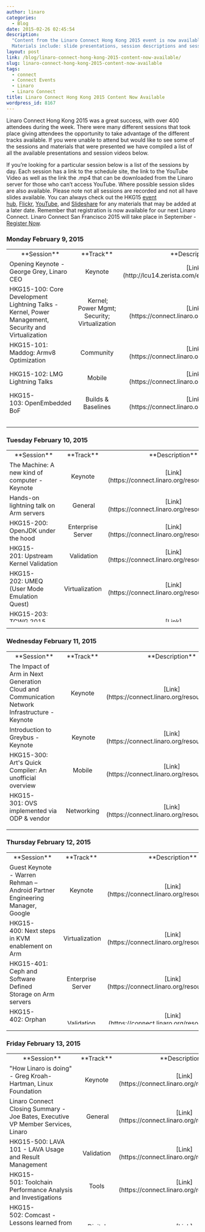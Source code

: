 ```yaml
---
author: linaro
categories:
  - Blog
date: 2015-02-26 02:45:54
description:
  "Content from the Linaro Connect Hong Kong 2015 event is now available.
  Materials include: slide presentations, session descriptions and sessions videos"
layout: post
link: /blog/linaro-connect-hong-kong-2015-content-now-available/
slug: linaro-connect-hong-kong-2015-content-now-available
tags:
  - connect
  - Connect Events
  - Linaro
  - Linaro Connect
title: Linaro Connect Hong Kong 2015 Content Now Available
wordpress_id: 8167
---
```


Linaro Connect Hong Kong 2015 was a great success, with over 400 attendees during the week. There were many different sessions that took place giving attendees the opportunity to take advantage of the different tracks available. If you were unable to attend but would like to see some of the sessions and materials that were presented we have compiled a list of all the available presentations and session videos below.

If you’re looking for a particular session below is a list of the sessions by day. Each session has a link to the schedule site, the link to the YouTube Video as well as the link the .mp4 that can be downloaded from the Linaro server for those who can’t access YouTube. Where possible session slides are also available. Please note not all sessions are recorded and not all have slides available. You can always check out the HKG15 [event hub](https://connect.linaro.org/resources/), [Flickr](https://www.flickr.com/photos/linaroorg/), [YouTube](https://www.youtube.com/user/LinaroOnAir/), and [Slideshare](http://www.slideshare.net/linaroorg) for any materials that may be added at a later date. Remember that registration is now available for our next Linaro Connect. Linaro Connect San Francisco 2015 will take place in September - [Register Now](https://connect.linaro.org/sfo15/).

### **Monday February 9, 2015**

<table width="1008" style="height: 450px;" class="table responsive-table" >
<tbody >
<tr >

<td width="35%" style="text-align: center;" markdown="1">
**Session**
</td>

<td width="13%" style="text-align: center;" markdown="1">
**Track**
</td>

<td width="13%" style="text-align: center;" markdown="1">
**Description**
</td>

<td width="13%" style="text-align: center;" markdown="1">
**YouTube Video**
</td>

<td width="13%" style="text-align: center;" markdown="1">
**Presentation**
</td>

<td width="13%" style="text-align: center;" markdown="1">
**Linaro Server**
</td>
</tr>
<tr >

<td style="text-align: left;" markdown="1">
Opening Keynote - George Grey, Linaro CEO
</td>

<td style="text-align: center;" markdown="1">
Keynote
</td>

<td style="text-align: center;" markdown="1">
[Link](http://lcu14.zerista.com/event/member/137765)
</td>

<td style="text-align: center;" markdown="1">
[Video](https://www.youtube.com/watch?v=6aAFNCUUVj4)
</td>

<td style="text-align: center;" markdown="1">
[Presentation](http://www.slideshare.net/linaroorg/hkg15-george-grey-keynote)
</td>

<td style="text-align: center;" markdown="1">
 Not Available
</td>
</tr>
<tr >

<td style="text-align: left;" markdown="1">
HKG15-100: Core Development Lightning Talks - Kernel, Power Management, Security and Virtualization
</td>

<td style="text-align: center;" markdown="1">
 Kernel; Power Mgmt; Security; Virtualization
</td>

<td style="text-align: center;" markdown="1">
[Link](https://connect.linaro.org/resources/hkg15/)
</td>

<td style="text-align: center;" markdown="1">
 Not Available
</td>

<td style="text-align: center;" markdown="1">
 [Presentation](http://www.slideshare.net/linaroorg/hkg15-100-what-is-linaro-working-on-core-development-lightning-talks)
</td>

<td style="text-align: center;" markdown="1">
 Not Available
</td>
</tr>
<tr >

<td style="text-align: left;" markdown="1">
HKG15-101: Maddog: Armv8 Optimization
</td>

<td style="text-align: center;" markdown="1">
Community
</td>

<td style="text-align: center;" markdown="1">
[Link](https://connect.linaro.org/resources/hkg15/)
</td>

<td style="text-align: center;" markdown="1">
[Video](https://www.youtube.com/watch?v=rj-keqX2xA4)
</td>

<td style="text-align: center;" markdown="1">
[Presentation](http://www.slideshare.net/linaroorg/hkg15-101-ar-mv8-optimization)
</td>

<td style="text-align: center;" markdown="1">
[Video](https://static.linaro.org/connect/hkg15/Videos/02-09-Monday/HKG15-101+Programming+for+Performance.mp4)
</td>
</tr>
<tr >

<td style="text-align: left;" markdown="1">
HKG15-102: LMG Lightning Talks
</td>

<td style="text-align: center;" markdown="1">
Mobile
</td>

<td style="text-align: center;" markdown="1">
[Link](https://connect.linaro.org/resources/hkg15/)
</td>

<td style="text-align: center;" markdown="1">
[Video](https://www.youtube.com/watch?v=iDKE751IDwM)
</td>

<td style="text-align: center;" markdown="1">
Not Available
</td>

<td style="text-align: center;" markdown="1">
[Video](https://static.linaro.org/connect/hkg15/Videos/02-09-Monday/HKG15-102+LMG+Lightning+Talks.mp4)
</td>
</tr>
<tr >

<td style="text-align: left;" markdown="1">
HKG15-103: OpenEmbedded BoF
</td>

<td style="text-align: center;" markdown="1">
Builds & Baselines
</td>

<td style="text-align: center;" markdown="1">
[Link](https://connect.linaro.org/resources/hkg15/)
</td>

<td style="text-align: center;" markdown="1">
[Video](https://www.youtube.com/watch?v=fDJm8ckzh20)
</td>

<td style="text-align: center;" markdown="1">
[ Presentation](http://www.slideshare.net/linaroorg/hkg15-103-open-embedded-bof)
</td>

<td style="text-align: center;" markdown="1">
[Video](https://static.linaro.org/connect/hkg15/Videos/02-09-Monday/HKG15-103+OpenEmbedded+BoF.mp4)
</td>
</tr>
<tr >

<td style="text-align: left;" markdown="1">
HKG15-104: Coresight Update and Next Steps
</td>

<td style="text-align: center;" markdown="1">
 Kernel
</td>

<td style="text-align: center;" markdown="1">
[Link](https://connect.linaro.org/resources/hkg15/)
</td>

<td style="text-align: center;" markdown="1">
[Video](https://www.youtube.com/watch?v=osn1WaOEK9A)
</td>

<td style="text-align: center;" markdown="1">
[Presentation](http://www.slideshare.net/linaroorg/hkg15104-what-is-linaro-working-on-core-development-lightning-talks)
</td>

<td style="text-align: center;" markdown="1">
[Video](https://static.linaro.org/connect/hkg15/Videos/02-09-Monday/HKG15-104+Core+Development+Lightning+Talks+-+Kernel,+Power+Management,+Security+and+Virtualization.mp4)
</td>
</tr>
<tr >

<td style="text-align: left;" markdown="1">
HKG15-105: 96Boards Hardware
</td>

<td style="text-align: center;" markdown="1">
Community
</td>

<td style="text-align: center;" markdown="1">
[Link](https://connect.linaro.org/resources/hkg15/)
</td>

<td style="text-align: center;" markdown="1">
[Video](https://www.youtube.com/watch?v=w6dK62_B3lI)
</td>

<td style="text-align: center;" markdown="1">
Not Available
</td>

<td style="text-align: center;" markdown="1">
[Video](https://static.linaro.org/connect/hkg15/Videos/02-09-Monday/HKG15-105+96Boards+Hardware.mp4)
</td>
</tr>
<tr >

<td style="text-align: left;" markdown="1">
HKG15-106: Replacing CMEM: Meeting TI's SoC shared buffer allocation, management, and address translation requirements
</td>

<td style="text-align: center;" markdown="1">
N/A
</td>

<td style="text-align: center;" markdown="1">
[Link](https://connect.linaro.org/resources/hkg15/)
</td>

<td style="text-align: center;" markdown="1">
[Video](https://www.youtube.com/watch?v=j0BhqQlOPQ0)
</td>

<td style="text-align: center;" markdown="1">
[Presentation](http://www.slideshare.net/linaroorg/hkg15106-replacing-cmem-meeting-tis-soc-shared-buffer-allocation-management-and-address-translation-requirements)
</td>

<td style="text-align: center;" markdown="1">
[Video](https://static.linaro.org/connect/hkg15/Videos/02-09-Monday/HKG15-106+Replacing+CMEM+Meeting+TI's+SoC.mp4)
</td>
</tr>
<tr >

<td style="text-align: left;" markdown="1">
HKG15-107: ACPI Power Management on Arm64 Servers
</td>

<td style="text-align: center;" markdown="1">
Power Management; Enterprise Server
</td>

<td style="text-align: center;" markdown="1">
[Link](https://connect.linaro.org/resources/hkg15/)
</td>

<td style="text-align: center;" markdown="1">
[Video](https://www.youtube.com/watch?v=eDDgYIkUHLI)
</td>

<td style="text-align: center;" markdown="1">
[Presentation](http://www.slideshare.net/linaroorg/hkg15-107-acpi-power-management-on-arm64-servers-v2)
</td>

<td style="text-align: center;" markdown="1">
[Video](https://static.linaro.org/connect/hkg15/Videos/02-09-Monday/HKG15-107+ACPI+Power+Management+on+Arm64+Servers.mp4)
</td>
</tr>
<tr >

<td style="text-align: left;" markdown="1">
HKG15-108: Standardizing Linux Kernel Power Management on Arm 32/64-bit
</td>

<td style="text-align: center;" markdown="1">
 Power Management
</td>

<td style="text-align: center;" markdown="1">
 [Link](https://connect.linaro.org/resources/hkg15/)
</td>

<td style="text-align: center;" markdown="1">
[Video](https://www.youtube.com/watch?v=CgAN2An4GcA)
</td>

<td style="text-align: center;" markdown="1">
[Presentation](http://www.slideshare.net/linaroorg/hkg15108-coresight-update-and-next-steps)
</td>

<td style="text-align: center;" markdown="1">
 [Video](https://static.linaro.org/connect/hkg15/Videos/02-09-Monday/HKG15-108+Coresight+Update+and+Next+Steps.mp4)
</td>
</tr>
<tr >

<td style="text-align: left;" markdown="1">
HKG15-109: 96Board Software
</td>

<td style="text-align: center;" markdown="1">
Community
</td>

<td style="text-align: center;" markdown="1">
[Link](https://connect.linaro.org/resources/hkg15/)
</td>

<td style="text-align: center;" markdown="1">
[Video](https://www.youtube.com/watch?v=e8_MatJ_VR0)
</td>

<td style="text-align: center;" markdown="1">
Not available
</td>

<td style="text-align: center;" markdown="1">
[Video](https://static.linaro.org/connect/hkg15/Videos/02-09-Monday/HKG15-109+96Boards+Software+Requirements.mp4)
</td>
</tr>
<tr >

<td style="text-align: left;" markdown="1">
HKG15-110: ODP Project Update
</td>

<td style="text-align: center;" markdown="1">
Networking
</td>

<td style="text-align: center;" markdown="1">
[Link](https://connect.linaro.org/resources/hkg15/)
</td>

<td style="text-align: center;" markdown="1">
[Video](https://www.youtube.com/watch?v=xABcGPOCOuU)
</td>

<td style="text-align: center;" markdown="1">
[Presentation](http://www.slideshare.net/linaroorg/hkg15110-odp-project-update)
</td>

<td style="text-align: center;" markdown="1">
[Video](https://static.linaro.org/connect/hkg15/Videos/02-09-Monday/HKG15-110+ODP+Project+Update.mp4)
</td>
</tr>
<tr >

<td style="text-align: left;" markdown="1">
HKG15-111: LAVA Dispatcher Refactoring
</td>

<td style="text-align: center;" markdown="1">
LAVA, Validation
</td>

<td style="text-align: center;" markdown="1">
 [Link](https://connect.linaro.org/resources/hkg15/)
</td>

<td style="text-align: center;" markdown="1">
[Video](https://www.youtube.com/watch?v=KOpVhAuHvfQ)
</td>

<td style="text-align: center;" markdown="1">
 [Presentation](http://www.slideshare.net/linaroorg/hkg15111-lava-dispatcher-refactoring)
</td>

<td style="text-align: center;" markdown="1">
 [Video](https://static.linaro.org/connect/hkg15/Videos/02-09-Monday/HKG15-111+LAVA+Dispatcher+Refactoring.mp4)
</td>
</tr>
</tbody>
</table>

---

### **Tuesday February 10, 2015**

<table width="1008" style="height: 450px;" >
<tbody >
<tr >

<td width="35%" style="text-align: center;" markdown="1">
**Session**
</td>

<td width="13%" style="text-align: center;" markdown="1">
**Track**
</td>

<td width="13%" style="text-align: center;" markdown="1">
**Description**
</td>

<td width="13%" style="text-align: center;" markdown="1">
**YouTube Video**
</td>

<td width="13%" style="text-align: center;" markdown="1">
**Presentation**
</td>

<td width="13%" style="text-align: center;" markdown="1">
**Linaro Server**
</td>
</tr>
<tr >

<td style="text-align: left;" markdown="1">
The Machine: A new kind of computer - Keynote
</td>

<td style="text-align: center;" markdown="1">
Keynote
</td>

<td style="text-align: center;" markdown="1">
[Link](https://connect.linaro.org/resources/hkg15/)
</td>

<td style="text-align: center;" markdown="1">
Not Available
</td>

<td style="text-align: center;" markdown="1">
[Presentation](http://www.slideshare.net/linaroorg/hkg15the-machine-a-new-kind-of-computer-keynote-by-dejan-milojicic)
</td>

<td style="text-align: center;" markdown="1">
 Not Available
</td>
</tr>
<tr >

<td style="text-align: left;" markdown="1">
Hands-on lightning talk on Arm servers
</td>

<td style="text-align: center;" markdown="1">
 General
</td>

<td style="text-align: center;" markdown="1">
[Link](https://connect.linaro.org/resources/hkg15/)
</td>

<td style="text-align: center;" markdown="1">
[Video](https://www.youtube.com/watch?v=GCVcJWqoX2A)
</td>

<td style="text-align: center;" markdown="1">
Not Available
</td>

<td style="text-align: center;" markdown="1">
 Not Available
</td>
</tr>
<tr >

<td style="text-align: left;" markdown="1">
HKG15-200: OpenJDK under the hood
</td>

<td style="text-align: center;" markdown="1">
Enterprise Server
</td>

<td style="text-align: center;" markdown="1">
[Link](https://connect.linaro.org/resources/hkg15/)
</td>

<td style="text-align: center;" markdown="1">
[Video](https://www.youtube.com/watch?v=u5Htv6MlOTo)
</td>

<td style="text-align: center;" markdown="1">
[Presentation](http://www.slideshare.net/linaroorg/hkg15200-openjdk-under-the-hood)
</td>

<td style="text-align: center;" markdown="1">
Not Available
</td>
</tr>
<tr >

<td style="text-align: left;" markdown="1">
HKG15-201: Upstream Kernel Validation
</td>

<td style="text-align: center;" markdown="1">
 Validation
</td>

<td style="text-align: center;" markdown="1">
[Link](https://connect.linaro.org/resources/hkg15/)
</td>

<td style="text-align: center;" markdown="1">
[Video](https://www.youtube.com/watch?v=Uifh3Y6QklE)
</td>

<td style="text-align: center;" markdown="1">
[Presentation](http://www.slideshare.net/linaroorg/hkg15201-upstream-kernel-validation)
</td>

<td style="text-align: center;" markdown="1">
[Video](https://static.linaro.org/connect/hkg15/Videos/02-10-Tuesday/HKG15-201+Upstream+Kernel+Validation.mp4)
</td>
</tr>
<tr >

<td style="text-align: left;" markdown="1">
HKG15-202: UMEQ (User Mode Emulation Quest)
</td>

<td style="text-align: center;" markdown="1">
Virtualization
</td>

<td style="text-align: center;" markdown="1">
[Link](https://connect.linaro.org/resources/hkg15/)
</td>

<td style="text-align: center;" markdown="1">
[Video](https://www.youtube.com/watch?v=2-mU0mXHxJg)
</td>

<td style="text-align: center;" markdown="1">
[Presentation](http://www.slideshare.net/linaroorg/hkg15202-umeq-user-mode-emulation-quest)
</td>

<td style="text-align: center;" markdown="1">
Not Available
</td>
</tr>
<tr >

<td style="text-align: left;" markdown="1">
HKG15-203: TCWG 2015 Roadmap Review
</td>

<td style="text-align: center;" markdown="1">
 Tools
</td>

<td style="text-align: center;" markdown="1">
[Link](https://connect.linaro.org/resources/hkg15/)
</td>

<td style="text-align: center;" markdown="1">
[Video](https://www.youtube.com/watch?v=kXNforT03F0)
</td>

<td style="text-align: center;" markdown="1">
[Presentation](http://www.slideshare.net/linaroorg/hkg15203-tcwg-2015-roadmap-review)
</td>

<td style="text-align: center;" markdown="1">
[Video](https://static.linaro.org/connect/hkg15/Videos/02-10-Tuesday/HKG15-203+TCWG+2015+Roadmap+Review.mp4)
</td>
</tr>
<tr >

<td style="text-align: left;" markdown="1">
HKG15-204: OpenStack: 3rd party testing and performance benchmarking
</td>

<td style="text-align: center;" markdown="1">
Enterprise Server
</td>

<td style="text-align: center;" markdown="1">
[Link](https://connect.linaro.org/resources/hkg15/)
</td>

<td style="text-align: center;" markdown="1">
[Video](https://www.youtube.com/watch?v=-00rTPCYAyg)
</td>

<td style="text-align: center;" markdown="1">
[Presentation](http://www.slideshare.net/linaroorg/hkg15204-openstack-3rd-party-testing-and-performance-benchmarking)
</td>

<td style="text-align: center;" markdown="1">
[Video](https://static.linaro.org/connect/hkg15/Videos/02-10-Tuesday/HKG15-204+OpenStack+3rd+party+testing+and+performance+benchmarking.mp4)
</td>
</tr>
<tr >

<td style="text-align: left;" markdown="1">
HKG15-205: OpenTAC - Open Hardware Test Automation Controller
</td>

<td style="text-align: center;" markdown="1">
LAVA, Validation
</td>

<td style="text-align: center;" markdown="1">
[Link](https://connect.linaro.org/resources/hkg15/)
</td>

<td style="text-align: center;" markdown="1">
[Video](https://www.youtube.com/watch?v=1fNr8wiLAfQ)
</td>

<td style="text-align: center;" markdown="1">
[Presentation](http://www.slideshare.net/linaroorg/hkg15205-opentac-open-hardware-test-automation-controller)
</td>

<td style="text-align: center;" markdown="1">
[Video](https://static.linaro.org/connect/hkg15/Videos/02-10-Tuesday/HKG15-205+OpenTAC+-+Open+Hardware+Test+Automation+Controller.mp4)
</td>
</tr>
<tr >

<td style="text-align: left;" markdown="1">
HKG15-206: Solving the year 2038 problem in Linux
</td>

<td style="text-align: center;" markdown="1">
Kernel
</td>

<td style="text-align: center;" markdown="1">
[Link](https://connect.linaro.org/resources/hkg15/)
</td>

<td style="text-align: center;" markdown="1">
[Video](https://www.youtube.com/watch?v=ILiMzjN71zM)
</td>

<td style="text-align: center;" markdown="1">
[Presentation](http://www.slideshare.net/linaroorg/hkg15206-solving-the-year-2038-problem-in-linux)
</td>

<td style="text-align: center;" markdown="1">
Not Available
</td>
</tr>
<tr >

<td style="text-align: left;" markdown="1">
HKG15-207: Advanced Toolchain Usage Part 3
</td>

<td style="text-align: center;" markdown="1">
 Tools
</td>

<td style="text-align: center;" markdown="1">
[Link](https://connect.linaro.org/resources/hkg15/)
</td>

<td style="text-align: center;" markdown="1">
[Video](https://www.youtube.com/watch?v=EhNqFCN0YJ0)
</td>

<td style="text-align: center;" markdown="1">
[Presentation](http://www.slideshare.net/linaroorg/hkg15207-advanced-toolchain-usage-part-3)
</td>

<td style="text-align: center;" markdown="1">
 [Video](https://static.linaro.org/connect/hkg15/Videos/02-10-Tuesday/HKG15-207+Advanced+Toolchain+Usage+Part+3.mp4)
</td>
</tr>
<tr >

<td style="text-align: left;" markdown="1">
HKG15-208: ACPI: State of the Server
</td>

<td style="text-align: center;" markdown="1">
Enterprise Server
</td>

<td style="text-align: center;" markdown="1">
[Link](https://connect.linaro.org/resources/hkg15/)
</td>

<td style="text-align: center;" markdown="1">
[Video](https://www.youtube.com/watch?v=R6m4-VWkqR0)
</td>

<td style="text-align: center;" markdown="1">
[Presentation](http://www.slideshare.net/linaroorg/hkg15208-acpi-state-of-the-server)
</td>

<td style="text-align: center;" markdown="1">
[Video](https://static.linaro.org/connect/hkg15/Videos/02-10-Tuesday/HKG15-208+ACPI+State+of+the+Server.mp4)
</td>
</tr>
<tr >

<td style="text-align: left;" markdown="1">
HKG15-209: ODP User experience
</td>

<td style="text-align: center;" markdown="1">
Networking
</td>

<td style="text-align: center;" markdown="1">
[Link](https://connect.linaro.org/resources/hkg15/)
</td>

<td style="text-align: center;" markdown="1">
[Video](https://www.youtube.com/watch?v=O8CTPC-JhJU)
</td>

<td style="text-align: center;" markdown="1">
Not Available
</td>

<td style="text-align: center;" markdown="1">
[Video](https://static.linaro.org/connect/hkg15/Videos/02-10-Tuesday/HKG15-209+ODP+User+experience.mp4)
</td>
</tr>
<tr >

<td style="text-align: left;" markdown="1">
HKG15-210: Port forwarding daemon
</td>

<td style="text-align: center;" markdown="1">
Validation
</td>

<td style="text-align: center;" markdown="1">
 [Link](https://connect.linaro.org/resources/hkg15/)
</td>

<td style="text-align: center;" markdown="1">
[Video](https://www.youtube.com/watch?v=DmdFLODyQX8)
</td>

<td style="text-align: center;" markdown="1">
 [Presentation](http://www.slideshare.net/linaroorg/hkg15210-port-forwarding-daemon)
</td>

<td style="text-align: center;" markdown="1">
Not Available
</td>
</tr>
<tr >

<td style="text-align: left;" markdown="1">
HKG15-211: Advanced Toolchain Usage Part 4
</td>

<td style="text-align: center;" markdown="1">
Tools
</td>

<td style="text-align: center;" markdown="1">
 [Link](https://connect.linaro.org/resources/hkg15/)
</td>

<td style="text-align: center;" markdown="1">
[Video](https://www.youtube.com/watch?v=9AcklY0Cc7U)
</td>

<td style="text-align: center;" markdown="1">
[Presentation](http://www.slideshare.net/linaroorg/hkg15211-advanced-toolchain-usage-part-4)
</td>

<td style="text-align: center;" markdown="1">
 [Video](https://static.linaro.org/connect/hkg15/Videos/02-10-Tuesday/HKG15-211+Advanced+Toolchain+Usage+Part+4.mp4)
</td>
</tr>
<tr >

<td style="text-align: left;" markdown="1">
HKG15-901: Upstreaming 101
</td>

<td style="text-align: center;" markdown="1">
Training
</td>

<td style="text-align: center;" markdown="1">
[Link](https://connect.linaro.org/resources/hkg15/)
</td>

<td style="text-align: center;" markdown="1">
[Video](https://www.youtube.com/watch?v=TMtcUmRm6yU)
</td>

<td style="text-align: center;" markdown="1">
[Presentation](http://www.slideshare.net/linaroorg/hkg15901-upstreaming-101)
</td>

<td style="text-align: center;" markdown="1">
 [Video](https://static.linaro.org/connect/hkg15/Videos/02-10-Tuesday/HKG15-901+Upstreaming+101.mp4 ain+Usage+Part+4.mp4)
</td>
</tr>
<tr >

<td style="text-align: left;" markdown="1">
HKG15-902: Upstreaming 201
</td>

<td style="text-align: center;" markdown="1">
Training
</td>

<td style="text-align: center;" markdown="1">
 [Link](https://connect.linaro.org/resources/hkg15/)
</td>

<td style="text-align: center;" markdown="1">
[Video](https://www.youtube.com/watch?v=yhQdSP2436I)
</td>

<td style="text-align: center;" markdown="1">
 [Presentation](http://www.slideshare.net/linaroorg/hkg15901-upstreaming-201)
</td>

<td style="text-align: center;" markdown="1">
 Not Available
</td>
</tr>
</tbody>
</table>

---

### **Wednesday February 11, 2015**

<table width="1008" style="height: 450px;" >
<tbody >
<tr >

<td width="35%" style="text-align: center;" markdown="1">
**Session**
</td>

<td width="13%" style="text-align: center;" markdown="1">
**Track**
</td>

<td width="13%" style="text-align: center;" markdown="1">
**Description**
</td>

<td width="13%" style="text-align: center;" markdown="1">
**YouTube Video**
</td>

<td width="13%" style="text-align: center;" markdown="1">
**Presentation**
</td>

<td width="13%" style="text-align: center;" markdown="1">
**Linaro Server**
</td>
</tr>
<tr >

<td style="text-align: left;" markdown="1">
The Impact of Arm in Next Generation Cloud and Communication Network Infrastructure - Keynote
</td>

<td style="text-align: center;" markdown="1">
Keynote
</td>

<td style="text-align: center;" markdown="1">
[Link](https://connect.linaro.org/resources/hkg15/)
</td>

<td style="text-align: center;" markdown="1">
[Video](https://www.youtube.com/watch?v=U5GQ_9jCOZ8)
</td>

<td style="text-align: center;" markdown="1">
Not Available
</td>

<td style="text-align: center;" markdown="1">
 Not Available
</td>
</tr>
<tr >

<td style="text-align: left;" markdown="1">
Introduction to Greybus - Keynote
</td>

<td style="text-align: center;" markdown="1">
 Keynote
</td>

<td style="text-align: center;" markdown="1">
[Link](https://connect.linaro.org/resources/hkg15/)
</td>

<td style="text-align: center;" markdown="1">
[Video](https://www.youtube.com/watch?v=U5GQ_9jCOZ8)
</td>

<td style="text-align: center;" markdown="1">
Not Available
</td>

<td style="text-align: center;" markdown="1">
 Not Available
</td>
</tr>
<tr >

<td style="text-align: left;" markdown="1">
HKG15-300: Art's Quick Compiler: An unofficial overview
</td>

<td style="text-align: center;" markdown="1">
Mobile
</td>

<td style="text-align: center;" markdown="1">
[Link](https://connect.linaro.org/resources/hkg15/)
</td>

<td style="text-align: center;" markdown="1">
[Video](https://www.youtube.com/watch?v=iho-e7EPHk0)
</td>

<td style="text-align: center;" markdown="1">
[Presentation](http://www.slideshare.net/linaroorg/hkg15300-arts-quick-compiler-an-unofficial-overview)
</td>

<td style="text-align: center;" markdown="1">
Not Available
</td>
</tr>
<tr >

<td style="text-align: left;" markdown="1">
HKG15-301: OVS implemented via ODP & vendor SDKs
</td>

<td style="text-align: center;" markdown="1">
Networking
</td>

<td style="text-align: center;" markdown="1">
[Link](https://connect.linaro.org/resources/hkg15/)
</td>

<td style="text-align: center;" markdown="1">
Not Available
</td>

<td style="text-align: center;" markdown="1">
[Presentation](http://www.slideshare.net/linaroorg/hkg15301-ovs-implemented-via-odp-vendor-sdks)
</td>

<td style="text-align: center;" markdown="1">
[Video](https://static.linaro.org/connect/hkg15/Videos/02-11-Wednesday/HKG15-301+OVS+implemented+via+ODP+&+vendor+SDKs.mp4)
</td>
</tr>
<tr >

<td style="text-align: left;" markdown="1">
HKG15-302: Debugging Arm kernels using NMI/FIQ
</td>

<td style="text-align: center;" markdown="1">
Kernel
</td>

<td style="text-align: center;" markdown="1">
[Link](https://connect.linaro.org/resources/hkg15/ )
</td>

<td style="text-align: center;" markdown="1">
[Video](https://www.youtube.com/watch?v=h2FHUT74pi0)
</td>

<td style="text-align: center;" markdown="1">
[Presentation](http://www.slideshare.net/linaroorg/hkg15302-debugging-arm-kernels-using-nmifiq)
</td>

<td style="text-align: center;" markdown="1">
[Video](https://static.linaro.org/connect/hkg15/Videos/02-11-Wednesday/HKG15-302+Debugging+Arm+kernels+using+NMIFIQ.mp4)
</td>
</tr>
<tr >

<td style="text-align: left;" markdown="1">
HKG15-303: Secure Playback using OP-TEE
</td>

<td style="text-align: center;" markdown="1">
 Security; Digital Home
</td>

<td style="text-align: center;" markdown="1">
[Link](https://connect.linaro.org/resources/hkg15/)
</td>

<td style="text-align: center;" markdown="1">
[Video](https://www.youtube.com/watch?v=WJS5ygNGaO8)
</td>

<td style="text-align: center;" markdown="1">
[Presentation](http://www.slideshare.net/linaroorg/hkg15303-secure-playback-using-optee)
</td>

<td style="text-align: center;" markdown="1">
[Video](https://static.linaro.org/connect/hkg15/Videos/02-11-Wednesday/HKG15-303+Secure+Playback+using+OP-TEE.mp4)
</td>
</tr>
<tr >

<td style="text-align: left;" markdown="1">
HKG15-305: Real Time processing comparing the RT patch vs Core isolation
</td>

<td style="text-align: center;" markdown="1">
Networking
</td>

<td style="text-align: center;" markdown="1">
[Link](https://connect.linaro.org/resources/hkg15/)
</td>

<td style="text-align: center;" markdown="1">
[Video](https://www.youtube.com/watch?v=zC3E9xizkoY)
</td>

<td style="text-align: center;" markdown="1">
[Presentation](http://www.slideshare.net/linaroorg/hkg15305-real-time-processing-comparing-the-rt-patch-vs-core-isolation)
</td>

<td style="text-align: center;" markdown="1">
[Video](https://static.linaro.org/connect/hkg15/Videos/02-11-Wednesday/HKG15-305+Real+Time+processing+comparing+the+RT+patch+vs+Core+isolation.mp4)
</td>
</tr>
<tr >

<td style="text-align: left;" markdown="1">
HKG15-306:  Introducing Aster - a tool for remote GUI testing on AOSP / Build system modifications to ease working with other AOSP projects
</td>

<td style="text-align: center;" markdown="1">
Mobile
</td>

<td style="text-align: center;" markdown="1">
[Link](https://connect.linaro.org/resources/hkg15/)
</td>

<td style="text-align: center;" markdown="1">
Not Available
</td>

<td style="text-align: center;" markdown="1">
[Presentation](http://www.slideshare.net/linaroorg/hkg15306-introducing-aster-a-tool-for-remote-gui-testing-on-aosp)[Presentation](http://www.slideshare.net/linaroorg/hkg15-306-build-system-modifications-to-ease-working-with-other-aosp-projects)
</td>

<td style="text-align: center;" markdown="1">
[Video](https://static.linaro.org/connect/hkg15/Videos/02-11-Wednesday/HKG15-306+Introducing+Aster+-+a+tool+for+remote+GUI+testing+on+AOSP.mp4)
</td>
</tr>
<tr >

<td style="text-align: left;" markdown="1">
HKG15-307: OP-TEE paging
</td>

<td style="text-align: center;" markdown="1">
Security
</td>

<td style="text-align: center;" markdown="1">
[Link](https://connect.linaro.org/resources/hkg15/)
</td>

<td style="text-align: center;" markdown="1">
Not Available
</td>

<td style="text-align: center;" markdown="1">
[Presentation](http://www.slideshare.net/linaroorg/hkg15307-optee-paging)
</td>

<td style="text-align: center;" markdown="1">
[Video](https://static.linaro.org/connect/hkg15/Videos/02-11-Wednesday/HKG15-307+OP-TEE+paging.mp4)
</td>
</tr>
<tr >

<td style="text-align: left;" markdown="1">
HKG15-308: Kick-start your 64-bit AOSP build engines
</td>

<td style="text-align: center;" markdown="1">
 Mobile
</td>

<td style="text-align: center;" markdown="1">
[Link](https://connect.linaro.org/resources/hkg15/)
</td>

<td style="text-align: center;" markdown="1">
[Video](https://www.youtube.com/watch?v=xTvpjwqYAEQ)
</td>

<td style="text-align: center;" markdown="1">
[Presentation](http://www.slideshare.net/linaroorg/hkg15308-kickstart-your-64bit-aosp-build-engines)
</td>

<td style="text-align: center;" markdown="1">
 [Video](https://static.linaro.org/connect/hkg15/Videos/02-11-Wednesday/HKG15-308+Kick-start+your+64-bit+AOSP+build+engines.mp4)
</td>
</tr>
<tr >

<td style="text-align: left;" markdown="1">
HKG15-309: VLAN daemon next steps
</td>

<td style="text-align: center;" markdown="1">
Networking, Validation
</td>

<td style="text-align: center;" markdown="1">
[Link](https://connect.linaro.org/resources/hkg15/)
</td>

<td style="text-align: center;" markdown="1">
[Video](https://www.youtube.com/watch?v=KWudtblGzTg)
</td>

<td style="text-align: center;" markdown="1">
[Presentation](http://www.slideshare.net/linaroorg/hkg15309-vlan-daemon-next-steps)
</td>

<td style="text-align: center;" markdown="1">
[Video](https://static.linaro.org/connect/hkg15/Videos/02-11-Wednesday/HKG15-309+VLAN+daemon+next+steps.mp4)
</td>
</tr>
<tr >

<td style="text-align: left;" markdown="1">
HKG15-311: Security Building Blocks, OP-TEE and the Secure Boot
</td>

<td style="text-align: center;" markdown="1">
Security, Enterprise Server
</td>

<td style="text-align: center;" markdown="1">
[Link](https://connect.linaro.org/resources/hkg15/)
</td>

<td style="text-align: center;" markdown="1">
[Video](https://www.youtube.com/watch?v=Fksx4-bpHRY)
</td>

<td style="text-align: center;" markdown="1">
[Presentation](http://www.slideshare.net/linaroorg/hkg15311-optee-for-beginners-and-porting-review)
</td>

<td style="text-align: center;" markdown="1">
[Video](https://static.linaro.org/connect/hkg15/Videos/02-11-Wednesday/HKG15-311+OP-TEE+for+Beginners+and+Porting+Review.mp4)
</td>
</tr>
<tr >

<td style="text-align: left;" markdown="1">
HKG15: Cross-distribution Collaboration
</td>

<td style="text-align: center;" markdown="1">
Builds & Baselines
</td>

<td style="text-align: center;" markdown="1">
 [Link](https://connect.linaro.org/resources/hkg15/)
</td>

<td style="text-align: center;" markdown="1">
[Video](https://www.youtube.com/watch?v=eTtG6OM_Smg)
</td>

<td style="text-align: center;" markdown="1">
 Not Available
</td>

<td style="text-align: center;" markdown="1">
[Video](https://static.linaro.org/connect/hkg15/Videos/02-11-Wednesday/Cross-distribution+Collaboration.mp4)
</td>
</tr>
<tr >

<td style="text-align: left;" markdown="1">
HKG15-904: Scrum and Kanban 101
</td>

<td style="text-align: center;" markdown="1">
Training
</td>

<td style="text-align: center;" markdown="1">
 [Link](https://connect.linaro.org/resources/hkg15/)
</td>

<td style="text-align: center;" markdown="1">
[Video](https://www.youtube.com/watch?v=o0w8AXW832c)
</td>

<td style="text-align: center;" markdown="1">
[Presentation](http://www.slideshare.net/linaroorg/hkg15904-scrum-and-kanban-101)
</td>

<td style="text-align: center;" markdown="1">
 [Video](https://static.linaro.org/connect/hkg15/Videos/02-11-Wednesday/HKG15-904+Scrum+and+Kanban+101.mp4)
</td>
</tr>
</tbody>
</table>

---

### **Thursday February 12, 2015**

<table width="1008" style="height: 450px;" >
<tbody >
<tr >

<td width="35%" style="text-align: center;" markdown="1">
**Session**
</td>

<td width="13%" style="text-align: center;" markdown="1">
**Track**
</td>

<td width="13%" style="text-align: center;" markdown="1">
**Description**
</td>

<td width="13%" style="text-align: center;" markdown="1">
**YouTube Video**
</td>

<td width="13%" style="text-align: center;" markdown="1">
**Presentation**
</td>

<td width="13%" style="text-align: center;" markdown="1">
**Linaro Server**
</td>
</tr>
<tr >

<td style="text-align: left;" markdown="1">
Guest Keynote - Warren Rehman – Android Partner Engineering Manager, Google
</td>

<td style="text-align: center;" markdown="1">
Keynote
</td>

<td style="text-align: center;" markdown="1">
[Link](https://connect.linaro.org/resources/hkg15/)
</td>

<td style="text-align: center;" markdown="1">
[Video](https://www.youtube.com/watch?v=DJfiibQBWlI )
</td>

<td style="text-align: center;" markdown="1">
Not Available
</td>

<td style="text-align: center;" markdown="1">
 Not Available
</td>
</tr>
<tr >

<td style="text-align: left;" markdown="1">
HKG15-400: Next steps in KVM enablement on Arm
</td>

<td style="text-align: center;" markdown="1">
 Virtualization
</td>

<td style="text-align: center;" markdown="1">
[Link](https://connect.linaro.org/resources/hkg15/)
</td>

<td style="text-align: center;" markdown="1">
[Video](https://www.youtube.com/watch?v=g8noeSpWVDY )
</td>

<td style="text-align: center;" markdown="1">
[Presentation](http://www.slideshare.net/linaroorg/hkg15400-next-steps-in-kvm-enablement-on-arm)
</td>

<td style="text-align: center;" markdown="1">
 Not Available
</td>
</tr>
<tr >

<td style="text-align: left;" markdown="1">
HKG15-401: Ceph and Software Defined Storage on Arm servers
</td>

<td style="text-align: center;" markdown="1">
Enterprise Server
</td>

<td style="text-align: center;" markdown="1">
[Link](https://connect.linaro.org/resources/hkg15/)
</td>

<td style="text-align: center;" markdown="1">
[Video](https://www.youtube.com/watch?v=RdZojLL7ttk)
</td>

<td style="text-align: center;" markdown="1">
[Presentation](http://www.slideshare.net/linaroorg/hkg15401-ceph-and-software-defined-storage-on-arm-servers)
</td>

<td style="text-align: center;" markdown="1">
[Video](https://static.linaro.org/connect/hkg15/Videos/02-12-Thursday/HKG15-401+Ceph+and+Software+Defined+Storage+on+Arm+servers.mp4)
</td>
</tr>
<tr >

<td style="text-align: left;" markdown="1">
HKG15-402: Orphan hacking sessions
</td>

<td style="text-align: center;" markdown="1">
Validation
</td>

<td style="text-align: center;" markdown="1">
[Link](https://connect.linaro.org/resources/hkg15/ )
</td>

<td style="text-align: center;" markdown="1">
[Video](https://www.youtube.com/watch?v=yY8bF9dGVn4)
</td>

<td style="text-align: center;" markdown="1">
[Presentation](http://www.slideshare.net/linaroorg/hkg15402-orphan-hacking-sessions)
</td>

<td style="text-align: center;" markdown="1">
[Video](https://static.linaro.org/connect/hkg15/Videos/02-12-Thursday/HKG15-402+Orphan+hacking+sessions.mp4)
</td>
</tr>
<tr >

<td style="text-align: left;" markdown="1">
HKG15-403: Chromium Blink on Wayland with HW accelerated video playback using Gstreamer
</td>

<td style="text-align: center;" markdown="1">
Digital Home
</td>

<td style="text-align: center;" markdown="1">
[Link](https://connect.linaro.org/resources/hkg15/)
</td>

<td style="text-align: center;" markdown="1">
Not Available
</td>

<td style="text-align: center;" markdown="1">
[Presentation](http://www.slideshare.net/linaroorg/hkg15403-chromium-blink-on-wayland-with-hw-accelerated-video-playback-using-gstreamer)
</td>

<td style="text-align: center;" markdown="1">
Not Available
</td>
</tr>
<tr >

<td style="text-align: left;" markdown="1">
HKG15-404: Standardizing Linux Kernel Power Management on Arm 32/64-bit
</td>

<td style="text-align: center;" markdown="1">
 Power Management
</td>

<td style="text-align: center;" markdown="1">
[Link](https://connect.linaro.org/resources/hkg15/)
</td>

<td style="text-align: center;" markdown="1">
[Video](https://www.youtube.com/watch?v=YB7W-v1At4o)
</td>

<td style="text-align: center;" markdown="1">
Not Available
</td>

<td style="text-align: center;" markdown="1">
[Video](https://static.linaro.org/connect/hkg15/Videos/02-12-Thursday/HKG15-404+Standardizing+Linux+Kernel+Power+mgmt+on+Arm+32+64+bit.mp4)
</td>
</tr>
<tr >

<td style="text-align: left;" markdown="1">
HKG15-405: Redundant zero/sign-extension elimination in GCC
</td>

<td style="text-align: center;" markdown="1">
Tools
</td>

<td style="text-align: center;" markdown="1">
[Link](https://connect.linaro.org/resources/hkg15/)
</td>

<td style="text-align: center;" markdown="1">
[Video](https://www.youtube.com/watch?v=JkTkmGe3tms)
</td>

<td style="text-align: center;" markdown="1">
[Presentation](http://www.slideshare.net/linaroorg/hkg15405-redundant-zerosignextension-elimination-in-gcc)
</td>

<td style="text-align: center;" markdown="1">
[Video](https://static.linaro.org/connect/hkg15/Videos/02-12-Thursday/HKG15-405+Redundant+zerosign-extension+elimination+in+GCC.mp4)
</td>
</tr>
<tr >

<td style="text-align: left;" markdown="1">
HKG15-406: Hacking session hands on
</td>

<td style="text-align: center;" markdown="1">
Validation
</td>

<td style="text-align: center;" markdown="1">
[Link](https://connect.linaro.org/resources/hkg15/)
</td>

<td style="text-align: center;" markdown="1">
[Video](https://www.youtube.com/watch?v=j5IV5Iu3MX4)
</td>

<td style="text-align: center;" markdown="1">
[Presentation](http://www.slideshare.net/linaroorg/hkg15406-hacking-session-hands-on)
</td>

<td style="text-align: center;" markdown="1">
[Video](https://static.linaro.org/connect/hkg15/Videos/02-12-Thursday/HKG15-406+Hacking+session+hands+on.mp4)
</td>
</tr>
<tr >

<td style="text-align: left;" markdown="1">
HKG15-407: EME implementation in Chromium: Linaro Clear Key
</td>

<td style="text-align: center;" markdown="1">
Digital Home
</td>

<td style="text-align: center;" markdown="1">
[Link](https://connect.linaro.org/resources/hkg15/)
</td>

<td style="text-align: center;" markdown="1">
[Video](https://www.youtube.com/watch?v=dJqCbTfKrMk)
</td>

<td style="text-align: center;" markdown="1">
[Presentation](http://www.slideshare.net/linaroorg/hkg15407-eme-implementation-in-chromium-linaro-clear-key  )[Presentation](http://www.slideshare.net/linaroorg/hkg15407-eme-implementation-in-chromium-linaro-clear-key-44732418  )
</td>

<td style="text-align: center;" markdown="1">
[Video](https://static.linaro.org/connect/hkg15/Videos/02-12-Thursday/HKG15-407+EME+implementation+in+Chromium+Linaro+Clear+Key.mp4)
</td>
</tr>
<tr >

<td style="text-align: left;" markdown="1">
HKG15-408: Arm v8-A NEON optimization
</td>

<td style="text-align: center;" markdown="1">
 Mobile
</td>

<td style="text-align: center;" markdown="1">
[Link](https://connect.linaro.org/resources/hkg15/)
</td>

<td style="text-align: center;" markdown="1">
[Video](https://www.youtube.com/watch?v=NYFzidaS3Z4)
</td>

<td style="text-align: center;" markdown="1">
Not Available
</td>

<td style="text-align: center;" markdown="1">
 [Video](https://static.linaro.org/connect/hkg15/Videos/02-12-Thursday/HKG15-408+Armv8-A+NEON+optimization.mp4)
</td>
</tr>
<tr >

<td style="text-align: left;" markdown="1">
HKG15-409: Arm Hibernation enablement on SoCs - a case study
</td>

<td style="text-align: center;" markdown="1">
Mobile
</td>

<td style="text-align: center;" markdown="1">
[Link](https://connect.linaro.org/resources/hkg15/)
</td>

<td style="text-align: center;" markdown="1">
[Video](https://www.youtube.com/watch?v=xNoLEXO3Dyk)
</td>

<td style="text-align: center;" markdown="1">
[Presentation](http://www.slideshare.net/linaroorg/hkg15409-arm-hibernation-enablement-on-socs-a-case-study)
</td>

<td style="text-align: center;" markdown="1">
[Video](https://static.linaro.org/connect/hkg15/Videos/02-12-Thursday/HKG15-409+Arm+Hibernation+enablement+on+SoCs+-+a+case+study.mp4)
</td>
</tr>
<tr >

<td style="text-align: left;" markdown="1">
HKG15-410: LAVA Lab device addresses
</td>

<td style="text-align: center;" markdown="1">
Validation
</td>

<td style="text-align: center;" markdown="1">
[Link](https://connect.linaro.org/resources/hkg15/)
</td>

<td style="text-align: center;" markdown="1">
[Video](https://www.youtube.com/watch?v=XUQ0sisGfF0)
</td>

<td style="text-align: center;" markdown="1">
[Presentation](http://www.slideshare.net/linaroorg/hkg15410-lava-lab-addressing-and-ipv6)
</td>

<td style="text-align: center;" markdown="1">
[Video](https://static.linaro.org/connect/hkg15/Videos/02-12-Thursday/HKG15-410+LAVA+Lab+addressing+and+IPV6.mp4)
</td>
</tr>
<tr >

<td style="text-align: left;" markdown="1">
HKG15-411: Browser Testing Framework for LHG
</td>

<td style="text-align: center;" markdown="1">
Digital Home
</td>

<td style="text-align: center;" markdown="1">
 [Link](https://connect.linaro.org/resources/hkg15/)
</td>

<td style="text-align: center;" markdown="1">
[Video](https://www.youtube.com/watch?v=TtAMRnzB2nw)
</td>

<td style="text-align: center;" markdown="1">
 [Presentation](http://www.slideshare.net/linaroorg/hkg15411-browser-testing-framework-for-lhg)
</td>

<td style="text-align: center;" markdown="1">
[Video](https://static.linaro.org/connect/hkg15/Videos/02-12-Thursday/HKG15-411+Browser+Testing+Framework+for+LHG.mp4)
</td>
</tr>
</tbody>
</table>

---

### **Friday February 13, 2015**

<table width="1008" style="height: 450px;" >
<tbody >
<tr >

<td width="35%" style="text-align: center;" markdown="1">
**Session**
</td>

<td width="13%" style="text-align: center;" markdown="1">
**Track**
</td>

<td width="13%" style="text-align: center;" markdown="1">
**Description**
</td>

<td width="13%" style="text-align: center;" markdown="1">
**YouTube Video**
</td>

<td width="13%" style="text-align: center;" markdown="1">
**Presentation**
</td>

<td width="13%" style="text-align: center;" markdown="1">
**Linaro Server**
</td>
</tr>
<tr >

<td style="text-align: left;" markdown="1">
"How Linaro is doing" - Greg Kroah-Hartman, Linux Foundation
</td>

<td style="text-align: center;" markdown="1">
Keynote
</td>

<td style="text-align: center;" markdown="1">
[Link](https://connect.linaro.org/resources/hkg15/)
</td>

<td style="text-align: center;" markdown="1">
[Video](https://web.archive.org/web/2019*/https://plus.google.com/u/0/events/c0mrg9mhlhc2igncbd1vq1jtvh8)
</td>

<td style="text-align: center;" markdown="1">
Not Available
</td>

<td style="text-align: center;" markdown="1">
 Not Available
</td>
</tr>
<tr >

<td style="text-align: left;" markdown="1">
Linaro Connect Closing Summary - Joe Bates, Executive VP Member Services, Linaro
</td>

<td style="text-align: center;" markdown="1">
 General
</td>

<td style="text-align: center;" markdown="1">
[Link](https://connect.linaro.org/resources/hkg15/)
</td>

<td style="text-align: center;" markdown="1">
[Video](https://web.archive.org/web/2019*/https://plus.google.com/u/0/events/c0mrg9mhlhc2igncbd1vq1jtvh8)
</td>

<td style="text-align: center;" markdown="1">
Not Available
</td>

<td style="text-align: center;" markdown="1">
 Not Available
</td>
</tr>
<tr >

<td style="text-align: left;" markdown="1">
HKG15-500: LAVA 101 - LAVA Usage and Result Management
</td>

<td style="text-align: center;" markdown="1">
Validation
</td>

<td style="text-align: center;" markdown="1">
[Link](https://connect.linaro.org/resources/hkg15/)
</td>

<td style="text-align: center;" markdown="1">
[Video](https://www.youtube.com/watch?v=xqQUkRhwYMI)
</td>

<td style="text-align: center;" markdown="1">
[Presentation](http://www.slideshare.net/linaroorg/hkg15500-lava-101-lava-usage-and-result-management)
</td>

<td style="text-align: center;" markdown="1">
[Video](https://static.linaro.org/connect/hkg15/Videos/02-13-Friday/152027+HKG+15+500+LAVA+Usage+and+Result+Mgmt.mp4)
</td>
</tr>
<tr >

<td style="text-align: left;" markdown="1">
HKG15-501: Toolchain Performance Analysis and Investigations
</td>

<td style="text-align: center;" markdown="1">
Tools
</td>

<td style="text-align: center;" markdown="1">
[Link](https://connect.linaro.org/resources/hkg15/)
</td>

<td style="text-align: center;" markdown="1">
[Video](https://www.youtube.com/watch?v=qTDBHJsWDHw)
</td>

<td style="text-align: center;" markdown="1">
[Presentation](http://www.slideshare.net/linaroorg/hkg15501-toolchain-performance-analysis-and-investigations)
</td>

<td style="text-align: center;" markdown="1">
[Video](https://static.linaro.org/connect/hkg15/Videos/02-13-Friday/160030+HKG+15+501+Toolchain+Performance+analysis+and+Investigations.mp4)
</td>
</tr>
<tr >

<td style="text-align: left;" markdown="1">
HKG15-502: Comcast - Lessons learned from migrating the RDK code base to the OpenEmbedded/Yocto build framework
</td>

<td style="text-align: center;" markdown="1">
Digital Home
</td>

<td style="text-align: center;" markdown="1">
[Link](https://connect.linaro.org/resources/hkg15/)
</td>

<td style="text-align: center;" markdown="1">
Not Available
</td>

<td style="text-align: center;" markdown="1">
[Presentation](http://www.slideshare.net/linaroorg/hkg15502-arm-trusted-firmware-evolution)
</td>

<td style="text-align: center;" markdown="1">
[Video](https://static.linaro.org/connect/hkg15/Videos/02-13-Friday/170106+HKG15+502+Arm+Trusted+Firmware+Evolution.mp4)
</td>
</tr>
<tr >

<td style="text-align: left;" markdown="1">
HKG15-504: LAVA 201 - LAVA Usage and Result Management
</td>

<td style="text-align: center;" markdown="1">
 Validation
</td>

<td style="text-align: center;" markdown="1">
[Link](https://connect.linaro.org/resources/hkg15/)
</td>

<td style="text-align: center;" markdown="1">
[Video](https://www.youtube.com/watch?v=nnJQ8PcgDDk)
</td>

<td style="text-align: center;" markdown="1">
[Presentation](http://www.slideshare.net/linaroorg/hkg15504-lava-201-lava-usage-and-result-management)
</td>

<td style="text-align: center;" markdown="1">
Not Available
</td>
</tr>
<tr >

<td style="text-align: left;" markdown="1">
HKG15-505: Power Management interactions with OP-TEE and Trusted Firmware
</td>

<td style="text-align: center;" markdown="1">
Power, Security
</td>

<td style="text-align: center;" markdown="1">
[Link](https://connect.linaro.org/resources/hkg15/)
</td>

<td style="text-align: center;" markdown="1">
[Video](https://www.youtube.com/watch?v=hQ2ITjHZY4s)
</td>

<td style="text-align: center;" markdown="1">
[Presentation](http://www.slideshare.net/linaroorg/hkg15-505-power-management-interactions-with-optee-repaired)
</td>

<td style="text-align: center;" markdown="1">
Not Available
</td>
</tr>
<tr >

<td style="text-align: left;" markdown="1">
HKG15-506: Comcast - Lessons learned from migrating the RDK code base to the OpenEmbedded/Yocto build framework
</td>

<td style="text-align: center;" markdown="1">
Digital Home
</td>

<td style="text-align: center;" markdown="1">
[Link](https://connect.linaro.org/resources/hkg15/)
</td>

<td style="text-align: center;" markdown="1">
[Video](https://www.youtube.com/watch?v=RIGpastAifg)
</td>

<td style="text-align: center;" markdown="1">
[Presentation](http://www.slideshare.net/linaroorg/hkg15506-comcast-lessons-learned-from-migrating-the-rdk-code-base-to-the-openembeddedyocto-build-framework)
</td>

<td style="text-align: center;" markdown="1">
Not Available
</td>
</tr>
</tbody>
</table>
